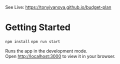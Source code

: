 See Live: https://tonyivanova.github.io/budget-plan

# Getting Started 

`npm install` 
`npm run start` 

Runs the app in the development mode.\
Open [http://localhost:3000](http://localhost:3000) to view it in your browser.
